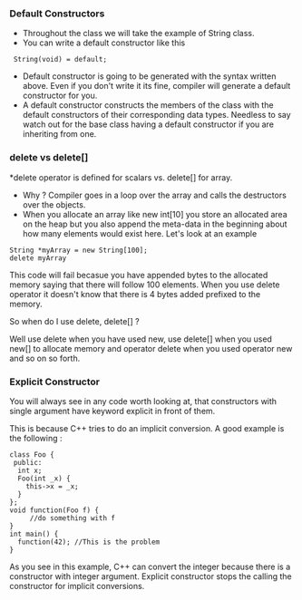 ### Default Constructors
* Throughout the class we will take the example of String class.
* You can write a default constructor like this 
```
 String(void) = default;
```
* Default constructor is going to be generated with the syntax written above. Even if you don't write it its fine, compiler will generate a default constructor for you. 
* A default constructor constructs the members of the class with the default constructors of their corresponding data types. Needless to say watch out for the base class having a default constructor if you are inheriting from one. 

### delete vs delete[]
*delete operator is defined for scalars vs. delete[] for array. 
* Why ? Compiler goes in a loop over the array and calls the destructors over the objects.  
* When you allocate an array like new int[10] you store an allocated area on the heap but you also append the meta-data in the beginning about how many elements would exist here.
Let's look at an example 
```
String *myArray = new String[100]; 
delete myArray 
```` 
This code will fail becasue you have appended bytes to the allocated memory saying that there will follow 100 elements. When you use delete operator it doesn't know that there is 4 bytes added prefixed to the memory. 

So when do I use delete, delete[]  ?  

Well use delete when you have used new, use delete[] when you used new[] to allocate memory and operator delete when you used operator new and so on so forth.

### Explicit Constructor 
You will always see in any code worth looking at, that constructors with single argument have keyword explicit in front of them.  

This is because C++ tries to do an implicit conversion. A good example is the following : 

```
class Foo { 
 public: 
  int x;
  Foo(int _x) {
  	this->x = _x;
  }
};
void function(Foo f) {
	 //do something with f
}
int main() { 
  function(42); //This is the problem 
}
```

As you see in this example, C++ can convert the integer because there is a constructor with integer argument. Explicit constructor stops the calling the constructor for implicit conversions. 

